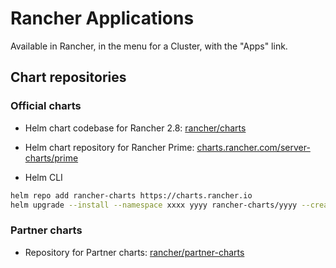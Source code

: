 # Rancher Applications

Available in Rancher, in the menu for a Cluster, with the "Apps" link.

## Chart repositories

### Official charts

* Helm chart codebase for Rancher 2.8: [rancher/charts](https://github.com/rancher/charts/tree/release-v2.8/charts)

* Helm chart repository for Rancher Prime: [charts.rancher.com/server-charts/prime](https://charts.rancher.com/server-charts/prime)

* Helm CLI

```bash
helm repo add rancher-charts https://charts.rancher.io
helm upgrade --install --namespace xxxx yyyy rancher-charts/yyyy --create-namespace
```

### Partner charts

* Repository for Partner charts: [rancher/partner-charts](https://github.com/rancher/partner-charts/tree/main-source/charts)
